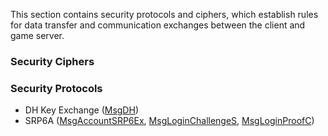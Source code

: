 This section contains security protocols and ciphers, which establish rules for data transfer and communication exchanges between the client and game server. 

### Security Ciphers

### Security Protocols
* DH Key Exchange ([MsgDH](Packets/MsgDH))
* SRP6A ([MsgAccountSRP6Ex](Packets/MsgAccountSRP6Ex), [MsgLoginChallengeS](Packets/MsgLoginChallengeS), [MsgLoginProofC](Packets/MsgLoginProofC))
